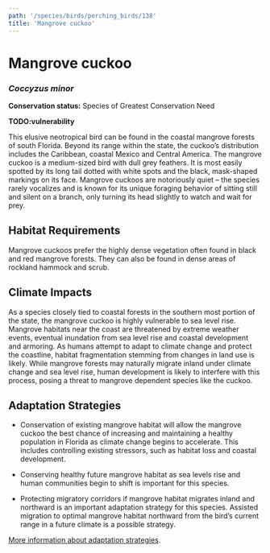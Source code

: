 ```yaml
---
path: '/species/birds/perching_birds/138'
title: 'Mangrove cuckoo'
---
```


# Mangrove cuckoo
### *Coccyzus minor*



**Conservation status:** Species of Greatest Conservation Need

**TODO:vulnerability**

This elusive neotropical bird can be found in the coastal mangrove forests of south Florida.  Beyond its range within the state, the cuckoo’s distribution includes the Caribbean, coastal Mexico and Central America.  The mangrove cuckoo is a medium-sized bird with dull grey feathers.  It is most easily spotted by its long tail dotted with white spots and the black, mask-shaped markings on its face.  Mangrove cuckoos are notoriously quiet – the species rarely vocalizes and is known for its unique foraging behavior of sitting still and silent on a branch, only turning its head slightly to watch and wait for prey.

    
## Habitat Requirements

Mangrove cuckoos prefer the highly dense vegetation often found in black and red mangrove forests.  They can also be found in dense areas of rockland hammock and scrub.

## Climate Impacts

As a species closely tied to coastal forests in the southern most portion of the state, the mangrove cuckoo is highly vulnerable to sea level rise.  Mangrove habitats near the coast are threatened by extreme weather events, eventual inundation from sea level rise and coastal development and armoring.  As humans attempt to adapt to climate change and protect the coastline, habitat fragmentation stemming from changes in land use is likely.  While mangrove forests may naturally migrate inland under climate change and sea level rise, human development is likely to interfere with this process, posing a threat to mangrove dependent species like the cuckoo.

## Adaptation Strategies

- Conservation of existing mangrove habitat will allow the mangrove cuckoo the best chance of increasing and maintaining a healthy population in Florida as climate change begins to accelerate.  This includes controlling existing stressors, such as habitat loss and coastal development.

- Conserving healthy future mangrove habitat as sea levels rise and human communities begin to shift is important for this species.

- Protecting migratory corridors if mangrove habitat migrates inland and northward is an important adaptation strategy for this species.  Assisted migration to optimal mangrove habitat northward from the bird’s current range in a future climate is a possible strategy.


[More information about adaptation strategies](/strategies).
